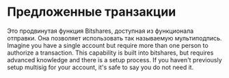 # Предложенные транзакции

Это продвинутая функция Bitshares, доступная из функционала отправки. Она позволяет использовать так называемую мультиподпись. Imagine you have a single account but require more than one person to authorize a transaction. This capability is built into bitshares, but requires advanced knowledge and there is a setup process. If you haven't previously setup multisig for your account, it's safe to say you do not need it.